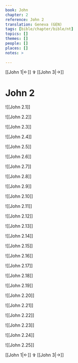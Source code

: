```yaml
---
book: John
chapter: 2
reference: John 2
translation: Geneva (GEN)
tags: [bible/chapter/bible/nt]
topics: []
themes: []
people: []
places: []
notes: >
  
---
```


[[John 1|<-]] ✞ [[John 3|->]]

# John 2

![[John 2.1]]

![[John 2.2]]

![[John 2.3]]

![[John 2.4]]

![[John 2.5]]

![[John 2.6]]

![[John 2.7]]

![[John 2.8]]

![[John 2.9]]

![[John 2.10]]

![[John 2.11]]

![[John 2.12]]

![[John 2.13]]

![[John 2.14]]

![[John 2.15]]

![[John 2.16]]

![[John 2.17]]

![[John 2.18]]

![[John 2.19]]

![[John 2.20]]

![[John 2.21]]

![[John 2.22]]

![[John 2.23]]

![[John 2.24]]

![[John 2.25]]

[[John 1|<-]] ✞ [[John 3|->]]
